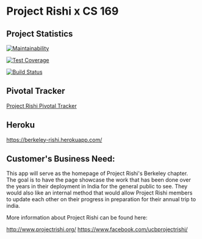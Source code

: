 # Project Rishi x CS 169


## Project Statistics
[![Maintainability](https://api.codeclimate.com/v1/badges/c7927f95f7d7869fe64a/maintainability)](https://codeclimate.com/github/AdeelCheema/rishi/maintainability)

[![Test Coverage](https://api.codeclimate.com/v1/badges/c7927f95f7d7869fe64a/test_coverage)](https://codeclimate.com/github/AdeelCheema/rishi/test_coverage)

[![Build Status](https://travis-ci.org/AdeelCheema/rishi.svg?branch=master)](https://travis-ci.org/AdeelCheema/rishi)

## Pivotal Tracker
[Project Rishi Pivotal Tracker](https://www.pivotaltracker.com/n/projects/2118222)

## Heroku

https://berkeley-rishi.herokuapp.com/

## Customer's Business Need:

This app will serve as the homepage of Project Rishi's Berkeley chapter. The goal is to have the page showcase the work that has been done over the years in their deployment in India for the general public to see. They would also like an internal method that would allow Project Rishi members to update each other on their progress in preparation for their annual trip to india. 

More information about Project Rishi can be found here:

http://www.projectrishi.org/
https://www.facebook.com/ucbprojectrishi/
